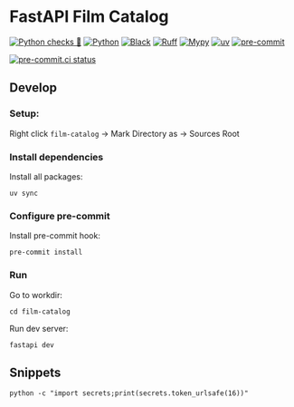 # FastAPI Film Catalog

[![Python checks 🐍](https://img.shields.io/github/actions/workflow/status/yaros2106/FastAPI-Film-Catalog/python-checks.yaml?branch=main&style=for-the-badge&label=Python%20checks%20%F0%9F%90%8D&labelColor=161b22&logo=github)](https://github.com/yaros2106/FastAPI-Film-Catalog/actions/workflows/python-checks.yaml)
[![Python](https://img.shields.io/badge/python-3.13+-blue?style=for-the-badge&logo=python&labelColor=161b22)](https://www.python.org/)
[![Black](https://img.shields.io/badge/code%20style-black-000000.svg?style=for-the-badge&logo=python&logoColor=white&labelColor=161b22)](https://black.readthedocs.io/en/stable/)
[![Ruff](https://img.shields.io/badge/linter-ruff-%23ef5b25?style=for-the-badge&logo=ruff&logoColor=white&labelColor=161b22)](https://docs.astral.sh/ruff/)
[![Mypy](https://img.shields.io/badge/type%20checker-mypy-blueviolet?style=for-the-badge&logo=python&logoColor=white&labelColor=161b22)](http://mypy-lang.org/)
[![uv](https://img.shields.io/badge/installer-uv-4B8BBE?style=for-the-badge&logo=python&logoColor=white&labelColor=161b22)](https://github.com/astral-sh/uv)
[![pre-commit](https://img.shields.io/badge/pre--commit-enabled-brightgreen?style=for-the-badge&logo=pre-commit&logoColor=white&labelColor=161b22)](https://pre-commit.com/)

[![pre-commit.ci status](https://results.pre-commit.ci/badge/github/yaros2106/FastAPI-Film-Catalog/main.svg)](https://results.pre-commit.ci/latest/github/yaros2106/FastAPI-Film-Catalog/main)


## Develop

### Setup:

Right click `film-catalog` -> Mark Directory as -> Sources Root

### Install dependencies

Install all packages:
```shell
uv sync
```

### Configure pre-commit

Install pre-commit hook:
```shell
pre-commit install
```

### Run

Go to workdir:
```shell
cd film-catalog
```

Run dev server:
```shell
fastapi dev
```

## Snippets
```shell
python -c "import secrets;print(secrets.token_urlsafe(16))"
```
